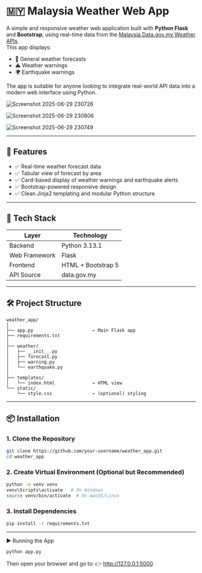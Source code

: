 # 🇲🇾 Malaysia Weather Web App

A simple and responsive weather web application built with **Python Flask** and **Bootstrap**, using real-time data from the [Malaysia Data.gov.my Weather APIs]([https://api.data.gov.my/](https://developer.data.gov.my/realtime-api/weather)).  
This app displays:

- 📡 General weather forecasts  
- ⚠️ Weather warnings  
- 🌍 Earthquake warnings  

The app is suitable for anyone looking to integrate real-world API data into a modern web interface using Python.

![Screenshot 2025-06-29 230726](https://github.com/user-attachments/assets/5750bfdc-c0cb-4946-811b-2968c9b008ee)

![Screenshot 2025-06-29 230806](https://github.com/user-attachments/assets/e96790c3-fa8d-4756-b531-181b76d331a1)

![Screenshot 2025-06-29 230749](https://github.com/user-attachments/assets/862d2abe-a53f-4062-98af-0625994e15e0)

---

## 🧩 Features

- ✅ Real-time weather forecast data
- ✅ Tabular view of forecast by area
- ✅ Card-based display of weather warnings and earthquake alerts
- ✅ Bootstrap-powered responsive design
- ✅ Clean Jinja2 templating and modular Python structure

---

## 🚀 Tech Stack

| Layer         | Technology         |
|---------------|--------------------|
| Backend       | Python 3.13.1      |
| Web Framework | Flask              |
| Frontend      | HTML + Bootstrap 5 |
| API Source    | data.gov.my        |

---

## 🛠️ Project Structure
```
weather_app/
│
├── app.py                      ← Main Flask app
├── requirements.txt
│
├── weather/
│   ├── __init__.py
│   ├── forecast.py
│   ├── warning.py
│   └── earthquake.py
│
├── templates/
│   └── index.html              ← HTML view
└── static/
    └── style.css               ← (optional) styling
```

---

## 📦 Installation

### 1. Clone the Repository

```bash
git clone https://github.com/your-username/weather_app.git
cd weather_app
```
### 2. Create Virtual Environment (Optional but Recommended)
```bash
python -m venv venv
venv\Scripts\activate   # On Windows
source venv/bin/activate  # On macOS/Linux
```
### 3. Install Dependencies
```bash
pip install -r requirements.txt
```
---
▶️ Running the App
```bash
python app.py
```
Then open your browser and go to:
👉 http://127.0.0.1:5000



